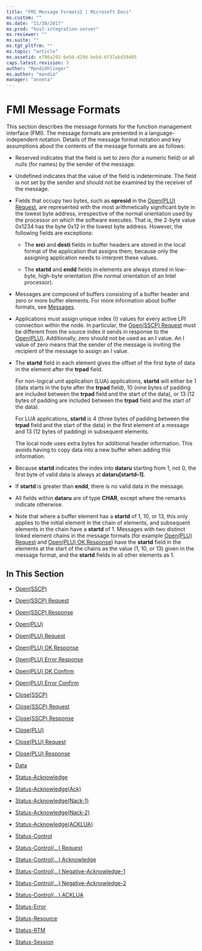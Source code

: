 ```yaml
---
title: "FMI Message Formats2 | Microsoft Docs"
ms.custom: ""
ms.date: "11/30/2017"
ms.prod: "host-integration-server"
ms.reviewer: ""
ms.suite: ""
ms.tgt_pltfrm: ""
ms.topic: "article"
ms.assetid: e786a292-6e50-429d-beb4-6f37abd39405
caps.latest.revision: 3
author: "MandiOhlinger"
ms.author: "mandia"
manager: "anneta"
---
```

# FMI Message Formats
This section describes the message formats for the function management interface (FMI). The message formats are presented in a language-independent notation. Details of the message format notation and key assumptions about the contents of the message formats are as follows:  
  
-   Reserved indicates that the field is set to zero (for a numeric field) or all nulls (for names) by the sender of the message.  
  
-   Undefined indicates that the value of the field is indeterminate. The field is not set by the sender and should not be examined by the receiver of the message.  
  
-   Fields that occupy two bytes, such as **opresid** in the [Open(PLU) Request](../core/open-plu-request2.md), are represented with the most arithmetically significant byte in the lowest byte address, irrespective of the normal orientation used by the processor on which the software executes. That is, the 2-byte value 0x1234 has the byte 0x12 in the lowest byte address. However, the following fields are exceptions:  
  
    -   The **srci** and **desti** fields in buffer headers are stored in the local format of the application that assigns them, because only the assigning application needs to interpret these values.  
  
    -   The **startd** and **endd** fields in elements are always stored in low-byte, high-byte orientation (the normal orientation of an Intel processor).  
  
-   Messages are composed of buffers consisting of a buffer header and zero or more buffer elements. For more information about buffer formats, see [Messages](../HIS2010/messages1.md).  
  
-   Applications must assign unique index (I) values for every active LPI connection within the node. In particular, the [Open(SSCP) Request](../core/open-sscp-request2.md) must be different from the source index it sends in response to the [Open(PLU)](../core/open-plu-1.md). Additionally, zero should not be used as an I value. An I value of zero means that the sender of the message is inviting the recipient of the message to assign an I value.  
  
-   The **startd** field in each element gives the offset of the first byte of data in the element after the **trpad** field.  
  
     For non-logical unit application (LUA) applications, **startd** will either be 1 (data starts in the byte after the **trpad** field), 10 (nine bytes of padding are included between the **trpad** field and the start of the data), or 13 (12 bytes of padding are included between the **trpad** field and the start of the data).  
  
     For LUA applications, **startd** is 4 (three bytes of padding between the **trpad** field and the start of the data) in the first element of a message and 13 (12 bytes of padding) in subsequent elements.  
  
     The local node uses extra bytes for additional header information. This avoids having to copy data into a new buffer when adding this information.  
  
-   Because **startd** indicates the index into **dataru** starting from 1, not 0, the first byte of valid data is always at **dataru[startd–1]**.  
  
-   If **startd** is greater than **endd**, there is no valid data in the message.  
  
-   All fields within **dataru** are of type **CHAR**, except where the remarks indicate otherwise.  
  
-   Note that where a buffer element has a **startd** of 1, 10, or 13, this only applies to the initial element in the chain of elements, and subsequent elements in the chain have a **startd** of 1. Messages with two distinct linked element chains in the message formats (for example [Open(PLU) Request](../core/open-plu-request2.md) and [Open(PLU) OK Response](../core/open-plu-oresponse2.md)) have the **startd** field in the elements at the start of the chains as the value (1, 10, or 13) given in the message format, and the **startd** fields in all other elements as 1.  
  
## In This Section  
  
-   [Open(SSCP)](../core/open-sscp-2.md)  
  
-   [Open(SSCP) Request](../core/open-sscp-request2.md)  
  
-   [Open(SSCP) Response](../core/open-sscp-response1.md)  
  
-   [Open(PLU)](../core/open-plu-1.md)  
  
-   [Open(PLU) Request](../core/open-plu-request2.md)  
  
-   [Open(PLU) OK Response](../core/open-plu-oresponse2.md)  
  
-   [Open(PLU) Error Response](../core/open-plu-error-response2.md)  
  
-   [Open(PLU) OK Confirm](../core/open-plu-oconfirm1.md)  
  
-   [Open(PLU) Error Confirm](../core/open-plu-error-confirm2.md)  
  
-   [Close(SSCP)](../core/close-sscp-2.md)  
  
-   [Close(SSCP) Request](../core/close-sscp-request2.md)  
  
-   [Close(SSCP) Response](../core/close-sscp-response1.md)  
  
-   [Close(PLU)](../core/close-plu-2.md)  
  
-   [Close(PLU) Request](../core/close-plu-request2.md)  
  
-   [Close(PLU) Response](../core/close-plu-response2.md)  
  
-   [Data](../core/data1.md)  
  
-   [Status-Acknowledge](../core/status-acknowledge1.md)  
  
-   [Status-Acknowledge(Ack)](../core/status-acknowledge-ack-2.md)  
  
-   [Status-Acknowledge(Nack-1)](../core/status-acknowledge-nack-1-1.md)  
  
-   [Status-Acknowledge(Nack-2)](../core/status-acknowledge-nack-2-2.md)  
  
-   [Status-Acknowledge(ACKLUA)](../core/status-acknowledge-acklua-2.md)  
  
-   [Status-Control](../core/status-control1.md)  
  
-   [Status-Control(...) Request](../core/status-control-request2.md)  
  
-   [Status-Control(...) Acknowledge](../core/status-control-acknowledge1.md)  
  
-   [Status-Control(...) Negative-Acknowledge-1](../core/status-control-negative-acknowledge-11.md)  
  
-   [Status-Control(...) Negative-Acknowledge-2](../core/status-control-negative-acknowledge-21.md)  
  
-   [Status-Control(...) ACKLUA](../core/status-control-acklua1.md)  
  
-   [Status-Error](../core/status-error1.md)  
  
-   [Status-Resource](../core/status-resource1.md)  
  
-   [Status-RTM](../core/status-rtm1.md)  
  
-   [Status-Session](../core/status-session2.md)